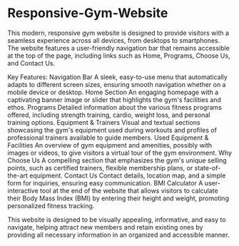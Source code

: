 # Responsive-Gym-Website
This modern, responsive gym website is designed to provide visitors with a seamless experience across all devices, from desktops to smartphones. The website features a user-friendly navigation bar that remains accessible at the top of the page, including links such as Home, Programs, Choose Us, and Contact Us.

Key Features: Navigation Bar A sleek, easy-to-use menu that automatically adapts to different screen sizes, ensuring smooth navigation whether on a mobile device or desktop. Home Section An engaging homepage with a captivating banner image or slider that highlights the gym's facilities and ethos. Programs Detailed information about the various fitness programs offered, including strength training, cardio, weight loss, and personal training options. Equipment & Trainers Visual and textual sections showcasing the gym's equipment used during workouts and profiles of professional trainers available to guide members. Used Equipment & Facilities An overview of gym equipment and amenities, possibly with images or videos, to give visitors a virtual tour of the gym environment. Why Choose Us A compelling section that emphasizes the gym's unique selling points, such as certified trainers, flexible membership plans, or state-of-the-art equipment. Contact Us Contact details, location map, and a simple form for inquiries, ensuring easy communication. BMI Calculator A user-interactive tool at the end of the website that allows visitors to calculate their Body Mass Index (BMI) by entering their height and weight, promoting personalized fitness tracking.

This website is designed to be visually appealing, informative, and easy to navigate, helping attract new members and retain existing ones by providing all necessary information in an organized and accessible manner.
